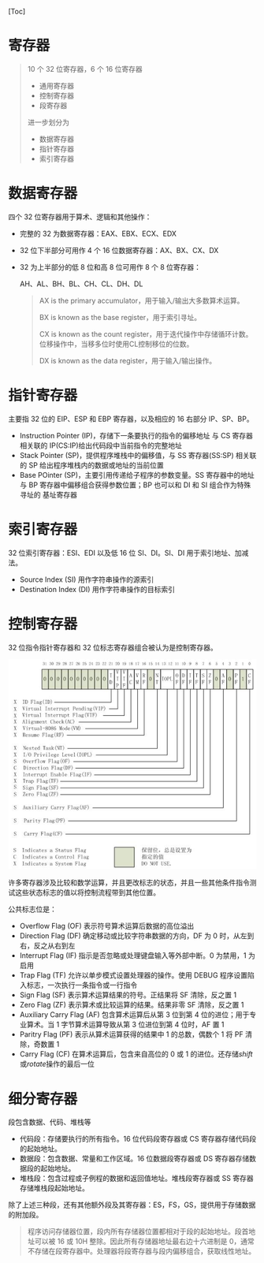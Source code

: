 [Toc]

# 寄存器

> 10 个 32 位寄存器，6 个 16 位寄存器
>
> - 通用寄存器
> - 控制寄存器
> - 段寄存器
>
> 进一步划分为
>
> - 数据寄存器
> - 指针寄存器
> - 索引寄存器

# 数据寄存器

四个 32 位寄存器用于算术、逻辑和其他操作：

- 完整的 32 为数据寄存器：EAX、EBX、ECX、EDX
- 32 位下半部分可用作 4 个 16 位数据寄存器：AX、BX、CX、DX
- 32 为上半部分的低 8 位和高 8 位可用作 8 个 8 位寄存器：

  AH、AL、BH、BL、CH、CL、DH、DL

  > AX is the primary accumulator，用于输入/输出大多数算术运算。
  >
  > BX is known as the base register，用于索引寻址。
  >
  > CX is known as the count register，用于迭代操作中存储循环计数。位移操作中，当移多位时使用CL控制移位的位数。
  >
  > DX is known as the data register，用于输入/输出操作。

# 指针寄存器

主要指 32 位的 EIP、ESP 和 EBP 寄存器，以及相应的 16 右部分 IP、SP、BP。

- Instruction Pointer (IP)，存储下一条要执行的指令的偏移地址
  与 CS 寄存器相关联的 IP(CS:IP)给出代码段中当前指令的完整地址
- Stack Pointer (SP)，提供程序堆栈中的偏移值，与 SS 寄存器(SS:SP)
  相关联的 SP 给出程序堆栈内的数据或地址的当前位置
- Base POinter (SP)，主要引用传递给子程序的参数变量。SS 寄存器中的地址
  与 BP 寄存器中偏移组合获得参数位置；BP 也可以和 DI 和 SI 组合作为特殊寻址的
  基址寄存器

# 索引寄存器

32 位索引寄存器：ESI、EDI 以及低 16 位 SI、DI。SI、DI 用于索引地址、加减法。

- Source Index (SI) 用作字符串操作的源索引
- Destination Index (DI) 用作字符串操作的目标索引

# 控制寄存器

32 位指令指针寄存器和 32 位标志寄存器组合被认为是控制寄存器。

![eflags](https://raw.githubusercontent.com/MakerFace/images/main/2014-05-06.jpg)

许多寄存器涉及比较和数学运算，并且更改标志的状态，并且一些其他条件指令测试这些状态标志的值以将控制流程带到其他位置。

公共标志位是：

- Overflow Flag (OF) 表示符号算术运算后数据的高位溢出
- Direction Flag (DF) 确定移动或比较字符串数据的方向，DF 为 0 时，从左到右，反之从右到左
- Interrupt Flag (IF) 指示是否忽略或处理键盘输入等外部中断。0 为禁用，1 为启用
- Trap Flag (TF) 允许以单步模式设置处理器的操作。使用 DEBUG 程序设置陷入标志，一次执行一条指令或一行指令
- Sign Flag (SF) 表示算术运算结果的符号。正结果将 SF 清除，反之置 1
- Zero Flag (ZF) 表示算术或比较运算的结果。结果非零 SF 清除，反之置 1
- Auxiliary Carry Flag (AF) 包含算术运算后从第 3 位到第 4 位的进位；用于专业算术。当 1 字节算术运算导致从第 3 位进位到第 4 位时，AF 置 1
- Paritry Flag (PF) 表示从算术运算获得的结果中 1 的总数，偶数个 1 将 PF 清除，奇数置 1
- Carry Flag (CF) 在算术运算后，包含来自高位的 0 或 1 的进位。还存储*shift*或*rotate*操作的最后一位

# 细分寄存器

段包含数据、代码、堆栈等

- 代码段：存储要执行的所有指令。16 位代码段寄存器或 CS 寄存器存储代码段的起始地址。
- 数据段：包含数据、常量和工作区域。16 位数据段寄存器或 DS 寄存器存储数据段的起始地址。
- 堆栈段：包含过程或子例程的数据和返回值地址。堆栈段寄存器或 SS 寄存器存储堆栈段起始地址。

除了上述三种段，还有其他额外段及其寄存器：ES，FS，GS，提供用于存储数据的附加段。

> 程序访问存储器位置，段内所有存储器位置都相对于段的起始地址。段首地址可以被 16 或 10H 整除。因此所有存储器地址最右边十六进制是 0，通常不存储在段寄存器中。处理器将段寄存器与段内偏移组合，获取线性地址。
